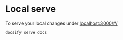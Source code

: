 # Local serve

To serve your local changes under [localhost:3000/#/](http://localhost:3000/#/)
```shell
docsify serve docs
```
